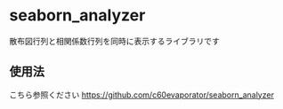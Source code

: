 # seaborn_analyzer
散布図行列と相関係数行列を同時に表示するライブラリです

## 使用法
こちら参照ください
https://github.com/c60evaporator/seaborn_analyzer
